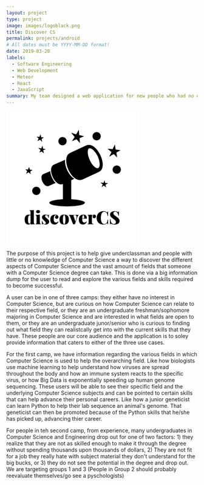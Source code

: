 ```yaml
---
layout: project
type: project
image: images/logoblack.png
title: Discover CS
permalink: projects/android
# All dates must be YYYY-MM-DD format!
date: 2019-03-20
labels:
  - Software Engineering
  - Web Development
  - Meteor
  - React
  - JavaScript
summary: My team designed a web application for new people who had no or little interests in Computer Science to discover how big the field is and the certain skills required for these fields
---
```


<div class="ui small rounded images">
  <img class="ui image" src="../images/logoblack.png">
</div>

The purpose of this project is to help give underclassman and people with little or no knowledge of Computer Science a way to discover the different aspects of Computer Science and the vast amount of fields that someone with a Computer Science degree can take. This is done via a big information dump for the user to read and explore the various fields and skills required to become successful. 

A user can be in one of three camps: they either have no interest in Computer Science, but are curious on how Computer Science can relate to their respective field, or they are an undergraduate freshman/sophomore majoring in Computer Science and are interested in what fields are open to them, or they are an undergraduate junor/senior who is curious to finding out what field they can realistcally get into with the current skills that they have. These people are our core audience and the application is to soley provide information that caters to either of the three use cases.

For the first camp, we have information regarding the various fields in which Computer Science is used to help the overarching field. Like how biologists use machine learning to help understand how viruses are spread throughout the body and how an immune system reacts to the specific virus, or how Big Data is exponentially speeding up human genome sequencing. These users will be able to see their specific field and the underlying Computer Science subjects and can be pointed to certain skills that can help advance their personal careers. Like how a junior geneticist can learn Python to help their lab sequence an animal's genome. That geneticist can then be promoted because of the Python skills that he/she has picked up, advancing thier career. 

For people in teh second camp, from experience, many undergraduates in Computer Science and Engineering drop out for one of two factors: 1) they realize that they are not as skilled enough to make it through the degree without spending thousands upon thousands of dollars, 2) They are not fit for a job they really hate with subject material they don't understand for the big bucks, or 3) they do not see the potential in the degree and drop out. We are targeting groups 1 and 3 (People in Group 2 should probably reevaluate themselves/go see a pyschologists)
